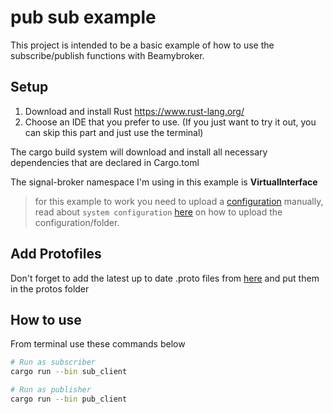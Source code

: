# pub sub example

This project is intended to be a basic example of how to use the subscribe/publish functions with Beamybroker.

## Setup

1. Download and install Rust https://www.rust-lang.org/
2. Choose an IDE that you prefer to use. (If you just want to try it out,
   you can skip this part and just use the terminal)

The cargo build system will download and install all necessary dependencies that are declared in Cargo.toml

The signal-broker namespace I'm using in this example is <b>VirtualInterface</b>

> for this example to work you need to upload a [configuration](configuration) manually, read about `system configuration` [here](/README.md) on how to upload the configuration/folder.

## Add Protofiles

Don't forget to add the latest up to date .proto files from [here](/proto_files) and put them in the protos folder

## How to use

From terminal use these commands below

```zsh
# Run as subscriber
cargo run --bin sub_client

# Run as publisher
cargo run --bin pub_client
```
